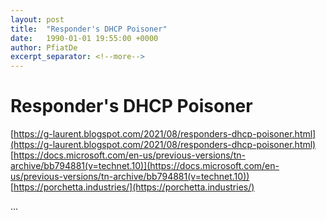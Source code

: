 ```yaml
---
layout: post
title:  "Responder's DHCP Poisoner"
date:   1990-01-01 19:55:00 +0000
author: PfiatDe
excerpt_separator: <!--more-->
---
```


# Responder's DHCP Poisoner
[https://g-laurent.blogspot.com/2021/08/responders-dhcp-poisoner.html](https://g-laurent.blogspot.com/2021/08/responders-dhcp-poisoner.html)
[https://docs.microsoft.com/en-us/previous-versions/tn-archive/bb794881(v=technet.10)](https://docs.microsoft.com/en-us/previous-versions/tn-archive/bb794881(v=technet.10))
[https://porchetta.industries/](https://porchetta.industries/)

...
<!--more-->
